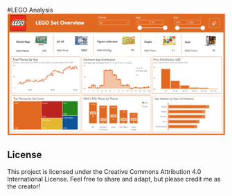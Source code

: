 #LEGO Analysis
![LEGO Analysis](Images/Lego_1.jpg)
## License
This project is licensed under the Creative Commons Attribution 4.0 International License. Feel free to share and adapt, but please credit me as the creator!
